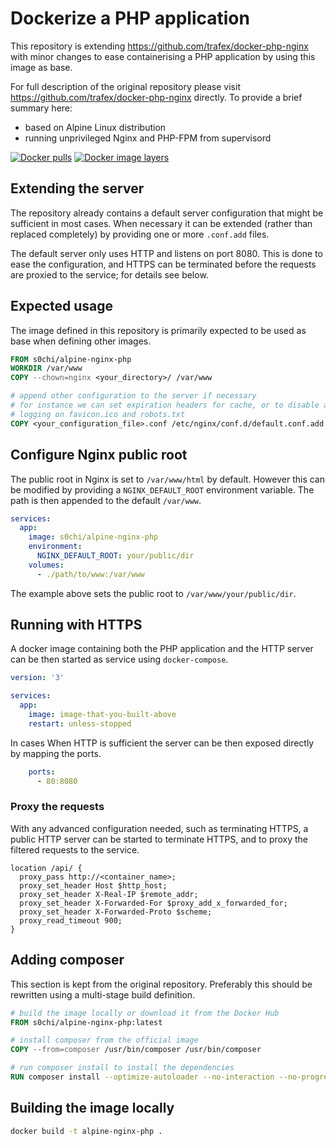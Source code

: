 # Dockerize a PHP application

This repository is extending https://github.com/trafex/docker-php-nginx with 
minor changes to ease containerising a PHP application by using this image as
base.

For full description of the original repository please visit
https://github.com/trafex/docker-php-nginx directly. To provide a brief summary
here:
* based on Alpine Linux distribution
* running unprivileged Nginx and PHP-FPM from supervisord

[![Docker pulls](https://img.shields.io/docker/pulls/s0chi/alpine-nginx-php.svg)](https://hub.docker.com/r/s0chi/alpine-nginx-php/)
[![Docker image layers](https://images.microbadger.com/badges/image/s0chi/alpine-nginx-php.svg)](https://microbadger.com/images/s0chi/alpine-nginx-php)


## Extending the server

The repository already contains a default server configuration that might be
sufficient in most cases. When necessary it can be extended (rather than
replaced completely) by providing one or more `.conf.add` files.

The default server only uses HTTP and listens on port 8080. This is done to ease
the configuration, and HTTPS can be terminated before the requests are proxied
to the service; for details see below.


## Expected usage

The image defined in this repository is primarily expected to be used as base
when defining other images.

```Dockerfile
FROM s0chi/alpine-nginx-php
WORKDIR /var/www
COPY --chown=nginx <your_directory>/ /var/www

# append other configuration to the server if necessary
# for instance we can set expiration headers for cache, or to disable access
# logging on favicon.ico and robots.txt
COPY <your_configuration_file>.conf /etc/nginx/conf.d/default.conf.add
```


## Configure Nginx public root

The public root in Nginx is set to `/var/www/html` by default. However this can
be modified by providing a `NGINX_DEFAULT_ROOT` environment variable. The path
is then appended to the default `/var/www`.

```yaml
services:
  app:
    image: s0chi/alpine-nginx-php
    environment:
      NGINX_DEFAULT_ROOT: your/public/dir
    volumes:
      - ./path/to/www:/var/www
```

The example above sets the public root to `/var/www/your/public/dir`.


## Running with HTTPS

A docker image containing both the PHP application and the HTTP server can be
then started as service using `docker-compose`.

```yaml
version: '3'

services:
  app:
    image: image-that-you-built-above
    restart: unless-stopped
```

In cases When HTTP is sufficient the server can be then exposed directly by
mapping the ports.

```yaml
    ports:
      - 80:8080
```


### Proxy the requests

With any advanced configuration needed, such as terminating HTTPS, a public HTTP
server can be started to terminate HTTPS, and to proxy the filtered requests to
the service.

```
location /api/ {
  proxy_pass http://<container_name>;
  proxy_set_header Host $http_host;
  proxy_set_header X-Real-IP $remote_addr;
  proxy_set_header X-Forwarded-For $proxy_add_x_forwarded_for;
  proxy_set_header X-Forwarded-Proto $scheme;
  proxy_read_timeout 900;
}
```


## Adding composer

This section is kept from the original repository. Preferably this should be
rewritten using a multi-stage build definition.

```Dockerfile
# build the image locally or download it from the Docker Hub
FROM s0chi/alpine-nginx-php:latest

# install composer from the official image
COPY --from=composer /usr/bin/composer /usr/bin/composer

# run composer install to install the dependencies
RUN composer install --optimize-autoloader --no-interaction --no-progress
```


## Building the image locally

```bash
docker build -t alpine-nginx-php .
```
